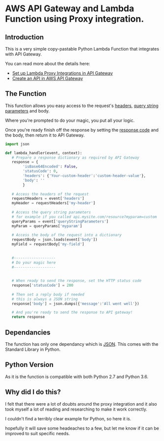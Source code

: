 # AWS API Gateway and Lambda Function using Proxy integration.

## Introduction
This is a very simple copy-pastable Python Lambda Function that integrates with API Gateway.

You can read more about the details here:

* [Set up Lambda Proxy Integrations in API Gateway](https://docs.aws.amazon.com/apigateway/latest/developerguide/set-up-lambda-proxy-integrations.html)
* [Create an API in AWS API Gateway](https://docs.aws.amazon.com/apigateway/latest/developerguide/how-to-create-api.html)

## The Function

This function allows you easy access to the request's [headers](https://en.wikipedia.org/wiki/List_of_HTTP_header_fields), [query string parameters](https://en.wikipedia.org/wiki/Query_string) and body.

Where you're prompted to do your magic, you put all your logic.

Once you're ready finish off the response by setting the [response code](https://en.wikipedia.org/wiki/List_of_HTTP_status_codes) and the body, then return it to API Gateway.

~~~~python
import json

def lambda_handler(event, context):
   # Prepare a response dictionary as required by API Gateway
   response = {
        'isBase64Encoded': False,
        'statusCode': 0,
        'headers': {'Your-custom-header':'custom-header-value'},
        'body': ''
        }
   
   # Access the headers of the request
   requestHeaders = event['headers']
   myHeader = requestHeaders['my-header'] 
   
   # Access the query string parameters
   # for example if you called api.mysite.com/resource?myparam=custom
   queryParams = event['queryStringParameters']
   myParam = queryParams['myparam']
   
   # Access the body of the request into a dictionary
   requestBody = json.loads(event['body'])
   myField = requestBody['my-field']
   
   
   #-------------------
   # Do your magic here
   #-------------------
   
   
   # When ready to send the response, set the HTTP status code
   response['statusCode'] = 200
   
   # Then set a reply body if needed
   # this is always a JSON string
   response['body'] = json.dumps({'message':'All went well'})

   # And you're ready to send the response to API gateway!
   return response
~~~~

## Dependancies
The function has only one dependancy which is [JSON](https://docs.python.org/3/library/json.html). This comes with the Standard Library in Python.

## Python Version

As it is the function is compatible with both Python 2.7 and Python 3.6.

## Why did I do this?

I felt that there were a lot of doubts around the proxy integration and it also took myself a lot of reading and researching to make it work correctly.

I couldn't find a terribly clear example for Python, so here it is.

hopefully it will save some headeaches to a few, but let me know if it can be improved to suit specific needs.
